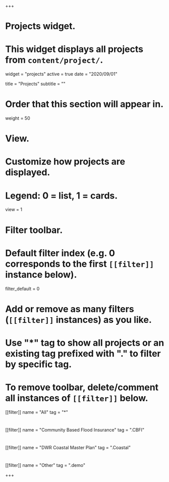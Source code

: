 +++
# Projects widget.
# This widget displays all projects from `content/project/`.
widget = "projects"
active = true
date = "2020/09/01"

title = "Projects"
subtitle = ""

# Order that this section will appear in.
weight = 50

# View.
# Customize how projects are displayed.
# Legend: 0 = list, 1 = cards.
view = 1

# Filter toolbar.

# Default filter index (e.g. 0 corresponds to the first `[[filter]]` instance below).
filter_default = 0

# Add or remove as many filters (`[[filter]]` instances) as you like.
# Use "*" tag to show all projects or an existing tag prefixed with "." to filter by specific tag.
# To remove toolbar, delete/comment all instances of `[[filter]]` below.
 [[filter]]
   name = "All"
   tag = "*"
#  
 [[filter]]
   name = "Community Based Flood Insurance"
   tag = ".CBFI"
#
 [[filter]]
   name = "DWR Coastal Master Plan"
   tag = ".Coastal"
#
 [[filter]]
   name = "Other"
   tag = ".demo"

+++

